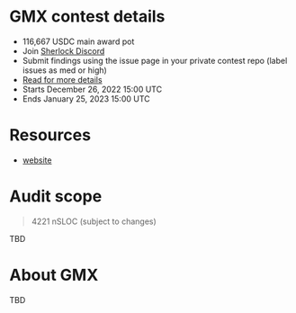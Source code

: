 # GMX contest details

- 116,667 USDC main award pot
- Join [Sherlock Discord](https://discord.gg/MABEWyASkp)
- Submit findings using the issue page in your private contest repo (label issues as med or high)
- [Read for more details](https://docs.sherlock.xyz/audits/watsons)
- Starts December 26, 2022 15:00 UTC
- Ends January 25, 2023 15:00 UTC

# Resources

- [website](https://gmx.io/#/)

# Audit scope

> 4221 nSLOC (subject to changes)

TBD

# About GMX

TBD
